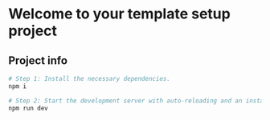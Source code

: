 # Welcome to your template setup project

## Project info

```sh
# Step 1: Install the necessary dependencies.
npm i

# Step 2: Start the development server with auto-reloading and an instant preview.
npm run dev
```
